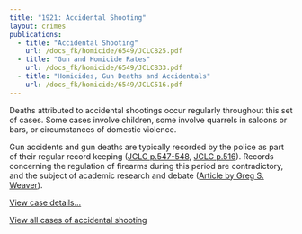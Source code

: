 ```yaml
---
title: "1921: Accidental Shooting"
layout: crimes
publications:
  - title: "Accidental Shooting"
    url: /docs_fk/homicide/6549/JCLC825.pdf
  - title: "Gun and Homicide Rates"
    url: /docs_fk/homicide/6549/JCLC833.pdf
  - title: "Homicides, Gun Deaths and Accidentals"
    url: /docs_fk/homicide/6549/JCLC516.pdf
---
```


Deaths attributed to accidental shootings occur regularly throughout this set of cases. Some cases involve children, some involve quarrels in saloons or bars, or circumstances of domestic violence.

Gun accidents and gun deaths are typically recorded by the police as part of their regular record keeping ([JCLC p.547-548](/docs_fk/homicide/jclc547-548.pdf), [JCLC p.516](/docs_fk/homicide/jclc516.pdf)).  Records concerning the regulation of firearms during this period are contradictory, and the subject of academic research and debate ([Article by Greg S. Weaver](/docs_fk/homicide/jclc823-833.pdf)).

[View case details...](/database/6549/)

[View all cases of accidental shooting](/searches/accidental-shootings/)
